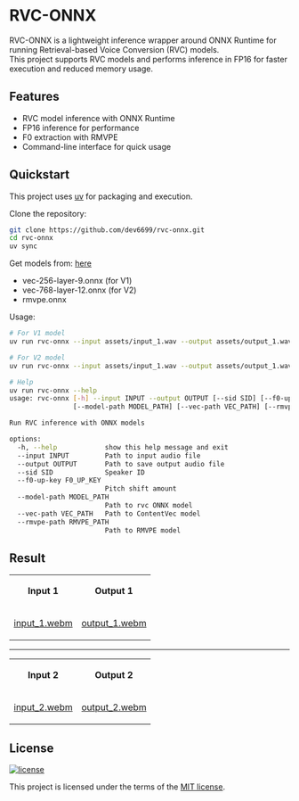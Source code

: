 # RVC-ONNX

RVC-ONNX is a lightweight inference wrapper around ONNX Runtime for running Retrieval-based Voice Conversion (RVC) models.  
This project supports RVC models and performs inference in FP16 for faster execution and reduced memory usage.

## Features

- RVC model inference with ONNX Runtime
- FP16 inference for performance
- F0 extraction with RMVPE
- Command-line interface for quick usage

## Quickstart

This project uses [uv](https://docs.astral.sh/uv/) for packaging and execution.

Clone the repository:
```bash
git clone https://github.com/dev6699/rvc-onnx.git
cd rvc-onnx
uv sync
```

Get models from: [here](https://huggingface.co/NaruseMioShirakana/MoeSS-SUBModel/tree/main)
- vec-256-layer-9.onnx (for V1)
- vec-768-layer-12.onnx (for V2)
- rmvpe.onnx

Usage:
```bash
# For V1 model
uv run rvc-onnx --input assets/input_1.wav --output assets/output_1.wav --model-path models/v1.onnx --vec-path models/vec-256-layer-9.onnx

# For V2 model
uv run rvc-onnx --input assets/input_1.wav --output assets/output_1.wav --model-path models/v2.onnx --vec-path models/vec-768-layer-12.onnx

# Help
uv run rvc-onnx --help
usage: rvc-onnx [-h] --input INPUT --output OUTPUT [--sid SID] [--f0-up-key F0_UP_KEY]
                [--model-path MODEL_PATH] [--vec-path VEC_PATH] [--rmvpe-path RMVPE_PATH]

Run RVC inference with ONNX models

options:
  -h, --help            show this help message and exit
  --input INPUT         Path to input audio file
  --output OUTPUT       Path to save output audio file
  --sid SID             Speaker ID
  --f0-up-key F0_UP_KEY
                        Pitch shift amount
  --model-path MODEL_PATH
                        Path to rvc ONNX model
  --vec-path VEC_PATH   Path to ContentVec model
  --rmvpe-path RMVPE_PATH
                        Path to RMVPE model
```

## Result
<table>
<tr>
<td align="center">
    
**Input 1**
</td>
<td align="center">
    
**Output 1**
</td>
</tr>

<tr>
<td align="center">

[input_1.webm](https://github.com/user-attachments/assets/131ef7e2-73a1-4aa8-a756-b407cddce141)

</td>
<td align="center">
    
[output_1.webm](https://github.com/user-attachments/assets/8115452d-cc56-4a54-b44a-5d102d67154e)

</td>
</tr>
</table>

---

<table>
<tr>
<td align="center">
    
**Input 2**
</td>
<td align="center">
    
**Output 2**
</td>
</tr>

<tr>
<td align="center">

[input_2.webm](https://github.com/user-attachments/assets/b175cf32-c3d7-4fd9-9de4-355fe5fd7601)

</td>
<td align="center">
    
[output_2.webm](https://github.com/user-attachments/assets/65c78ba4-b319-45c9-be8b-65002e018137)

</td>
</tr>
</table>

## License

[![license](https://img.shields.io/badge/license-MIT-green.svg)](https://github.com/dev6699/rntv/blob/main/LICENSE)

This project is licensed under the terms of the [MIT license](/LICENSE).
